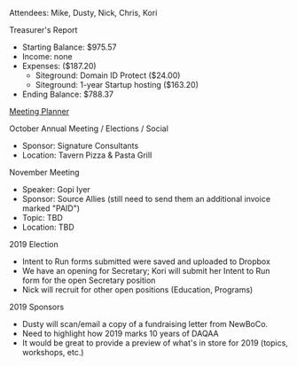 Attendees: Mike, Dusty, Nick, Chris, Kori

Treasurer's Report
- Starting Balance: $975.57
- Income: none
- Expenses: ($187.20)
  - Siteground: Domain ID Protect ($24.00)
  - Siteground: 1-year Startup hosting ($163.20)
- Ending Balance: $788.37

[Meeting Planner](https://docs.google.com/spreadsheets/d/1qY6O5bR5MWBwRZ-iIOG0dUWdoj8bld_chOMgfkDfrik/edit?usp=sharing)

October Annual Meeting / Elections / Social
- Sponsor: Signature Consultants
- Location: Tavern Pizza & Pasta Grill

November Meeting
- Speaker: Gopi Iyer
- Sponsor: Source Allies (still need to send them an additional invoice marked "PAID")
- Topic: TBD
- Location: TBD

2019 Election
- Intent to Run forms submitted were saved and uploaded to Dropbox
- We have an opening for Secretary; Kori will submit her Intent to Run form for the open Secretary position
- Nick will recruit for other open positions (Education, Programs)

2019 Sponsors
- Dusty will scan/email a copy of a fundraising letter from NewBoCo.
- Need to highlight how 2019 marks 10 years of DAQAA
- It would be great to provide a preview of what's in store for 2019 (topics, workshops, etc.)
